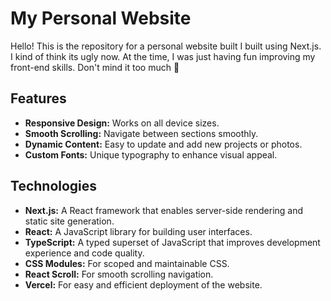 # My Personal Website

Hello! This is the repository for a personal website built I built using Next.js. I kind of think its ugly now. At the time, I was just having fun improving my front-end skills. Don't mind it too much 🙏

## Features

- **Responsive Design:** Works on all device sizes.
- **Smooth Scrolling:** Navigate between sections smoothly.
- **Dynamic Content:** Easy to update and add new projects or photos.
- **Custom Fonts:** Unique typography to enhance visual appeal.

## Technologies

- **Next.js:** A React framework that enables server-side rendering and static site generation.
- **React:** A JavaScript library for building user interfaces.
- **TypeScript:** A typed superset of JavaScript that improves development experience and code quality.
- **CSS Modules:** For scoped and maintainable CSS.
- **React Scroll:** For smooth scrolling navigation.
- **Vercel:** For easy and efficient deployment of the website.
